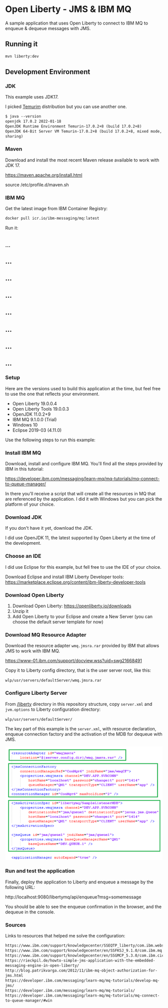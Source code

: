 # Open Liberty - JMS & IBM MQ

A sample application that uses Open Liberty to connect to IBM MQ to enqueue & dequeue messages with JMS.

## Running it

```sh
mvn liberty:dev
```

## Development Environment

### JDK

This example uses JDK17.

I picked [Temurim](https://adoptium.net/installation/linux) distribution but you can use another one.

```
$ java --version
openjdk 17.0.2 2022-01-18
OpenJDK Runtime Environment Temurin-17.0.2+8 (build 17.0.2+8)
OpenJDK 64-Bit Server VM Temurin-17.0.2+8 (build 17.0.2+8, mixed mode, sharing)
```
### Maven

Download and install the most recent Maven release available to work with JDK 17.

https://maven.apache.org/install.html

source /etc/profile.d/maven.sh

### IBM MQ

Get the latest image from IBM Container Registry:

```sh
docker pull icr.io/ibm-messaging/mq:latest
```

Run it:

```sh

```



### ...
## ...
## ...
## ...
## ...
## ...
## ...
## ...

### Setup

Here are the versions used to build this application at the time, but feel free to use the one that reflects your environment.

* Open Liberty 19.0.0.4
* Open Liberty Tools 19.0.0.3
* OpenJDK 11.0.2+9
* IBM MQ 9.1.0.0 (Trial)
* Windows 10
* Eclipse 2019-03 (4.11.0)

Use the following steps to run this example:

### Install IBM MQ

Download, install and configure IBM MQ. You'll find all the steps provided by IBM in this tutorial:

https://developer.ibm.com/messaging/learn-mq/mq-tutorials/mq-connect-to-queue-manager/

In there you'll receive a script that will create all the resources in MQ that are referenced by the application. I did it with Windows but you can pick the platform of your choice.

### Download JDK

If you don't have it yet, download the JDK.

I did use OpenJDK 11, the latest supported by Open Liberty at the time of the development. 

### Choose an IDE

I did use Eclipse for this example, but fell free to use the IDE of your choice.

Download Eclipse and install IBM Liberty Developer tools: https://marketplace.eclipse.org/content/ibm-liberty-developer-tools

### Download Open Liberty

1. Download Open Liberty: https://openliberty.io/downloads
2. Unzip it
3. Add Open Liberty to your Eclipse and create a New Server (you can choose the default server template for now)

### Download MQ Resource Adapter

Download the resource adapter `wmq.jmsra.rar` provided by IBM that allows JMS to work with IBM MQ.

https://www-01.ibm.com/support/docview.wss?uid=swg21668491

Copy it to Liberty config directory, that is the user server root, like this:

`wlp/usr/servers/defaultServer/wmq.jmsra.rar`


### Configure Liberty Server

From [/liberty](/liberty) directory in this repository structure, copy `server.xml` and `jvm.options` to Liberty configuration directory:

`wlp/usr/servers/defaultServer/`

The key part of this example is the `server.xml`, with resource declaration, enqueue connection factory and the activation of the MDB for dequeue with JMS.

<img src="./docs/serverxml.png"/>

### Run and test the application

Finally, deploy the application to Liberty and enqueue a message by the following URL:

http://localhost:9080/libertymq/api/enqueue?msg=somemessage

You should be able to see the enqueue confirmation in the browser, and the dequeue in the console.

### Sources

Links to resources that helped me solve the configuration:

```
https://www.ibm.com/support/knowledgecenter/SSEQTP_liberty/com.ibm.websphere.wlp.doc/ae/twlp_dep_msg_mdbwmq.html
https://www.ibm.com/support/knowledgecenter/en/SSFKSJ_9.1.0/com.ibm.mq.dev.doc/q120040_.htm
https://www.ibm.com/support/knowledgecenter/en/SSGMCP_5.3.0/com.ibm.cics.ts.java.doc/topics/dfhpj_webspheremq_jmsliberty_configure.html
https://rieckpil.de/howto-simple-jms-application-with-the-embedded-messaging-engine-in-open-liberty/
http://blog.patrikvarga.com/2012/11/ibm-mq-object-authorization-for-jms.html
https://developer.ibm.com/messaging/learn-mq/mq-tutorials/develop-mq-jms/
https://developer.ibm.com/messaging/learn-mq/mq-tutorials/ https://developer.ibm.com/messaging/learn-mq/mq-tutorials/mq-connect-to-queue-manager/#win
```
